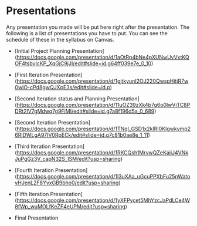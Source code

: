 # Presentations

Any presentation you made will be put here right after the presentation. The following is a list of presentations you have to put. You can see the schedule of these in the syllabus on Canvas.

- [Initial Project Planning Presentation] (https://docs.google.com/presentation/d/1aOtRp4bNe4pXUNwUvVxtKQOF4tsbvIcKP_XqGjC9jJI/edit#slide=id.g64ff039e7e_0_10)

- [First Iteration Presentation] (https://docs.google.com/presentation/d/1gjtkyunI2OJ220QwspHitjR7w0wIO-cPd8gwQJXpE3s/edit#slide=id.p)

- [Second Iteration status and Planning Presentation] (https://docs.google.com/presentation/d/11uOZ39zXk4b7g6o0lwViTC8PDRt2lV7gMdwq7g9FiMI/edit#slide=id.g7a8f196d5a_0_689)

- [Second Iteration  Presentation] (https://docs.google.com/presentation/d/1TNqI_GSD1x2klRI0KIgwkymp26RlDWLgA97IV0RpECk/edit#slide=id.g7c81b0ae8e_1_11)
 
- [Third Iteration Presentation] (https://docs.google.com/presentation/d/1RKCQsh1MrvwQZeKaiiJ4VNkJuPgGz3V_capN32S_ISM/edit?usp=sharing)

- [Fourth Iteration Presentation] (https://docs.google.com/presentation/d/1l3uXAa_uGcuPPXbFu25nWatoyHJenL2F8YvxGB9bho0/edit?usp=sharing)

- [Fifth Iteration Presentation] (https://docs.google.com/presentation/d/1yXFPycet5MhYzcJaPdLCe4W8fWp_wuMOLfKeZF4eUPM/edit?usp=sharing)

- Final Presentation
